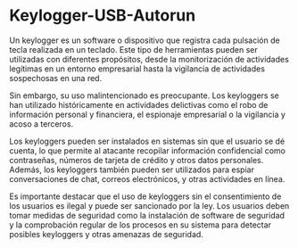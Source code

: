 # Keylogger-USB-Autorun

Un keylogger es un software o dispositivo que registra cada pulsación de tecla realizada en un teclado. Este tipo de herramientas pueden ser utilizadas con diferentes propósitos, desde la monitorización de actividades legítimas en un entorno empresarial hasta la vigilancia de actividades sospechosas en una red.

Sin embargo, su uso malintencionado es preocupante. Los keyloggers se han utilizado históricamente en actividades delictivas como el robo de información personal y financiera, el espionaje empresarial o la vigilancia y acoso a terceros.

Los keyloggers pueden ser instalados en sistemas sin que el usuario se dé cuenta, lo que permite al atacante recopilar información confidencial como contraseñas, números de tarjeta de crédito y otros datos personales. Además, los keyloggers también pueden ser utilizados para espiar conversaciones de chat, correos electrónicos, y otras actividades en línea.

Es importante destacar que el uso de keyloggers sin el consentimiento de los usuarios es ilegal y puede ser sancionado por la ley. Los usuarios deben tomar medidas de seguridad como la instalación de software de seguridad y la comprobación regular de los procesos en su sistema para detectar posibles keyloggers y otras amenazas de seguridad.
